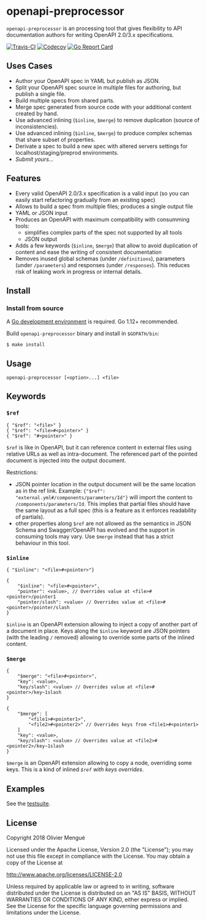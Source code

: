 # openapi-preprocessor

`openapi-preprocessor` is an processing tool that gives flexibility to API documentation authors for writing OpenAPI 2.0/3.x specifications.

[![Travis-CI](https://api.travis-ci.org/dolmen-go/openapi-preprocessor.svg?branch=master)](https://travis-ci.org/dolmen-go/openapi-preprocessor)
[![Codecov](https://img.shields.io/codecov/c/github/dolmen-go/openapi-preprocessor/master.svg)](https://codecov.io/gh/dolmen-go/openapi-preprocessor/branch/master)
[![Go Report Card](https://goreportcard.com/badge/github.com/dolmen-go/openapi-preprocessor)](https://goreportcard.com/report/github.com/dolmen-go/openapi-preprocessor)

## Uses Cases

- Author your OpenAPI spec in YAML but publish as JSON.
- Split your OpenAPI spec source in multiple files for authoring, but publish a single file.
- Build multiple specs from shared parts.
- Merge spec generated from source code with your additional content created by hand.
- Use advanced inlining (`$inline`, `$merge`) to remove duplication (source of inconsistencies).
- Use advanced inlining (`$inline`, `$merge`) to produce complex schemas that share subset of properties.
- Derivate a spec to build a new spec with altered servers settings for localhost/staging/preprod environments.
- *Submit yours...*

## Features

- Every valid OpenAPI 2.0/3.x specification is a valid input (so you can easily start refactoring gradually from an existing spec)
- Allows to build a spec from multiple files; produces a single output file
- YAML or JSON input
- Produces an OpenAPI with maximum compatibility with consumming tools:
  - simplifies complex parts of the spec not supported by all tools
  - JSON output
- Adds a few keywords (`$inline`, `$merge`) that allow to avoid duplication of content and ease the writing of consistent documentation
- Removes inused global schemas (under `/definitions`), parameters (under `/parameters`) and responses (under `/responses`). This reduces risk of leaking work in progress or internal details.

## Install

### Install from source

A [Go development environment](https://golang.org/doc/install#install) is required. Go 1.12+ recommended.

Build `openapi-preprocessor` binary and install in `$GOPATH/bin`:

    $ make install

## Usage

    openapi-preprocessor [<option>...] <file>

## Keywords

### `$ref`

    { "$ref": "<file>" }
    { "$ref": "<file>#<pointer>" }
    { "$ref": "#<pointer>" }

`$ref` is like in OpenAPI, but it can reference content in external files using relative URLs as well as intra-document. The referenced part of the pointed document is injected into the output document.

Restrictions:
- JSON pointer location in the output document will be the same location as in the ref link. Example: `{"$ref": "external.yml#/components/parameters/Id"}` will import the content to `/components/parameters/Id`. This implies that partial files should have the same layout as a full spec (this is a feature as it enforces readability of partials).
- other properties along `$ref` are not allowed as the semantics in JSON Schema and Swagger/OpenAPI has evolved and the support in consuming tools may vary. Use `$merge` instead that has a strict behaviour in this tool.

### `$inline`

    { "$inline": "<file>#<pointer>"}

    {
        "$inline": "<file>#<pointer>",
        "pointer": <value>, // Overrides value at <file>#<pointer>/pointer1
        "pointer/slash": <value> // Overrides value at <file>#<pointer>/pointer/slash
    }

`$inline` is an OpenAPI extension allowing to inject a copy of another part of a document in place. Keys along the `$inline` keyword are JSON pointers (with the leading `/` removed) allowing to override some parts of the inlined content.

### `$merge`

    {
        "$merge": "<file>#<pointer>",
        "key": <value>,
        "key/slash": <value> // Overrides value at <file>#<pointer>/key~1slash
    }

    {
        "$merge": [
            "<file1>#<pointer1>",
            "<file2>#<pointer2>" // Overrides keys from <file1>#<pointer1>
        ]
        "key": <value>,
        "key/slash": <value> // Overrides value at <file2>#<pointer2>/key~1slash
    }


`$merge` is an OpenAPI extension allowing to copy a node, overriding some keys. This is a kind of inlined *`$ref` with keys overrides*.

## Examples

See the [testsuite](https://github.com/dolmen-go/openapi-preprocessor/tree/master/testdata).

## License

Copyright 2018 Olivier Mengué

Licensed under the Apache License, Version 2.0 (the "License");
you may not use this file except in compliance with the License.
You may obtain a copy of the License at

   http://www.apache.org/licenses/LICENSE-2.0

Unless required by applicable law or agreed to in writing, software
distributed under the License is distributed on an "AS IS" BASIS,
WITHOUT WARRANTIES OR CONDITIONS OF ANY KIND, either express or implied.
See the License for the specific language governing permissions and
limitations under the License.
